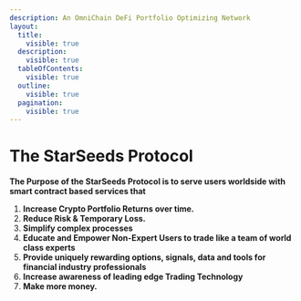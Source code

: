 ```yaml
---
description: An OmniChain DeFi Portfolio Optimizing Network
layout:
  title:
    visible: true
  description:
    visible: true
  tableOfContents:
    visible: true
  outline:
    visible: true
  pagination:
    visible: true
---
```


# The StarSeeds Protocol

**The Purpose of the StarSeeds Protocol is to serve users worldside with smart contract based services that**&#x20;

1. **Increase Crypto Portfolio Returns over time.**
2. **Reduce Risk & Temporary Loss.**
3. **Simplify complex processes**
4. **Educate and Empower Non-Expert Users to trade like a team of world class experts**
5. **Provide uniquely rewarding options, signals, data and tools for financial industry professionals**
6. **Increase awareness of leading edge Trading Technology**
7. **Make more money.**

